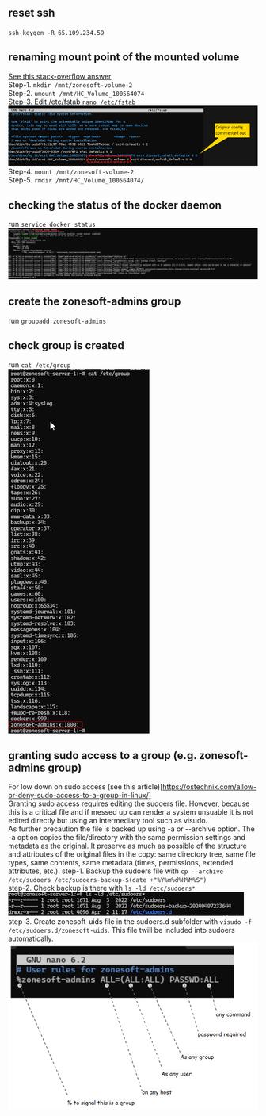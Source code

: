 ## reset ssh
`ssh-keygen -R 65.109.234.59`

## renaming mount point of the mounted volume
[See this stack-overflow answer](https://stackoverflow.com/a/40118578/16868620)
<br/>
Step-1. `mkdir /mnt/zonesoft-volume-2`
<br/>
Step-2. `umount /mnt/HC_Volume_100564074`
<br/>
Step-3. Edit /etc/fstab `nano /etc/fstab`
![fstab-update](./fstab-update.png)
<br/>
Step-4. `mount /mnt/zonesoft-volume-2`
<br/>
Step-5. `rmdir /mnt/HC_Volume_100564074/`
<br/>


## checking the status of the docker daemon
run `service docker status`
<br/>
![checking-docker-status](./checking-docker-status.png)
<br/>

## create the zonesoft-admins group
run `groupadd zonesoft-admins`
<br/>

## check group is created
run `cat /etc/group`
<br/>
![check-groups](./check-groups.png)

## granting sudo access to a group (e.g. zonesoft-admins group)
For low down on sudo access (see this article)[https://ostechnix.com/allow-or-deny-sudo-access-to-a-group-in-linux/]
<br/>
Granting sudo access requires editing the sudoers file. However, because this is a critical file and if messed up can render a system unsuable it is not edited directly but using an intermediary tool such as visudo. 
<br/>
As further precaution the file is backed up using -a or --archive option. The -a option copies the file/directory with the same permission settings and metadata as the original. It preserve as much as possible of the structure and attributes of the original files in the copy: same directory tree, same file types, same contents, same metadata (times, permissions, extended attributes, etc.).
step-1. Backup the sudoers file with `cp --archive /etc/sudoers /etc/sudoers-backup-$(date +"%Y%m%d%H%M%S")`
<br/>
step-2. Check backup is there with `ls -ld /etc/sudoers*`<br/>
![check-backup-of-sudoers](./check-backup-of-sudoers.png)
</br>
step-3. Create zonesoft-uids file in the sudoers.d subfolder with `visudo -f /etc/sudoers.d/zonesoft-uids`. This file twill be included into sudoers automatically.
![sudoers-config](./sudoers-config.png)
<br/>

